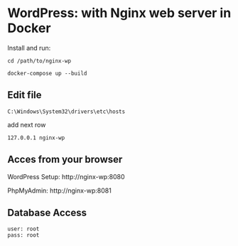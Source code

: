 # WordPress: with Nginx web server in Docker

Install and run:

```shell
cd /path/to/nginx-wp
```

```shell
docker-compose up --build
```

## Edit file

```shell
C:\Windows\System32\drivers\etc\hosts
```

add next row

```shell
127.0.0.1 nginx-wp
```

## Acces from your browser

WordPress Setup:
http://nginx-wp:8080

PhpMyAdmin:
http://nginx-wp:8081

## Database Access

```shell
user: root
pass: root
```





